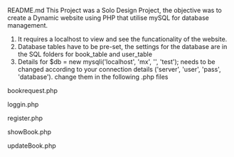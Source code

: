 README.md
This Project was a Solo Design Project, the objective was to create a Dynamic website using PHP that utilise mySQL for database management.

1. It requires a localhost to view and see the funcationality of the website.
2. Database tables have to be pre-set, the settings for the database are in the SQL folders for book_table and user_table
3. Details for $db = new mysqli('localhost', 'mx', '', 'test'); needs to be changed according to your connection details ('server', 'user', 'pass', 'database'). change them in the following .php files

bookrequest.php

loggin.php

register.php

showBook.php

updateBook.php

